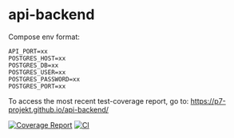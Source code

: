 # api-backend

Compose env format:

```env
API_PORT=xx
POSTGRES_HOST=xx
POSTGRES_DB=xx
POSTGRES_USER=xx
POSTGRES_PASSWORD=xx
POSTGRES_PORT=xx
```


To access the most recent test-coverage report, go to: https://p7-projekt.github.io/api-backend/

[![Coverage Report](https://github.com/p7-projekt/api-backend/actions/workflows/pages/pages-build-deployment/badge.svg)](https://p7-projekt.github.io/api-backend/)
[![CI](https://github.com/p7-projekt/api-backend/actions/workflows/dotnet.yml/badge.svg)]()